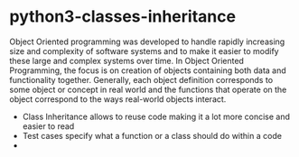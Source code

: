 # python3-classes-inheritance

Object Oriented programming was developed to handle rapidly increasing size and complexity of software systems and to make it easier to modify these large and complex systems over time. In Object Oriented Programming, the focus is on creation of objects containing both data and functionality together. Generally, each object definition corresponds to some object or concept in real world and the functions that operate on the object correspond to the ways real-world objects interact.


* Class Inheritance allows to reuse code making it a lot more concise and easier to read
* Test cases specify what a function or a class should do within a code
* 

